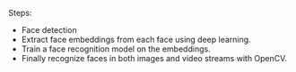 Steps: 

- Face detection
- Extract face embeddings from each face using deep learning.
- Train a face recognition model on the embeddings.
- Finally recognize faces in both images and video streams with OpenCV.
